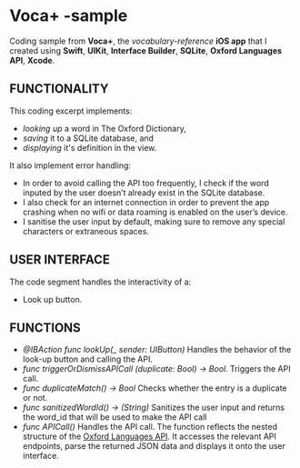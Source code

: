 # Voca+ -sample

Coding sample from **Voca+**, the *vocabulary-reference* **iOS app** that I created using **Swift**, **UIKit**, **Interface Builder**, **SQLite**, **Oxford Languages API**, **Xcode**. 

## FUNCTIONALITY 
This coding excerpt implements:
- *looking up* a word in The Oxford Dictionary, 
- *saving* it to a SQLite database, and
- *displaying* it's definition in the view.

It also implement error handling:
- In order to avoid calling the API too frequently, I check if the word inputed by the user doesn’t already exist in the SQLite database. 
- I also check for an internet connection in order to prevent the app crashing when no wifi or data roaming is enabled on the user’s device. 
- I sanitise the user input by default, making sure to remove any special characters or extraneous spaces.

## USER INTERFACE
The code segment handles the interactivity of a:
- Look up button. 

## FUNCTIONS

- *@IBAction func lookUp(_ sender: UIButton)* Handles the behavior of the look-up button and calling the API.
- *func triggerOrDismissAPICall (duplicate: Bool) -> Bool*. 
  Triggers the API call.
- *func duplicateMatch() -> Bool*
  Checks whether the entry is a duplicate or not. 
- *func sanitizedWordId() -> (String)*
  Sanitizes the user input and returns the word_id that will be used to make the API call
- *func APICall()*
  Handles the API call. The function reflects the nested structure of the [Oxford Languages API](https://developer.oxforddictionaries.com/documentation#!/Entries/get_entries_source_lang_word_id). It accesses the relevant API endpoints, parse the returned JSON data and displays it onto the user interface. 


